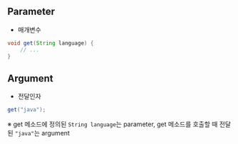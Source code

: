 ## Parameter
- 매개변수
```java
void get(String language) {
    // ...
}
```

## Argument
- 전달인자
```java
get("java");
```

※ get 메소드에 정의된 `String language`는 parameter, get 메소드를 호출할 때 전달된 `"java"`는 argument
